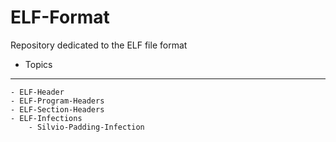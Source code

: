 # ELF-Format
Repository dedicated to the ELF file format

* Topics
--------
	- ELF-Header
	- ELF-Program-Headers
	- ELF-Section-Headers
	- ELF-Infections
		- Silvio-Padding-Infection

